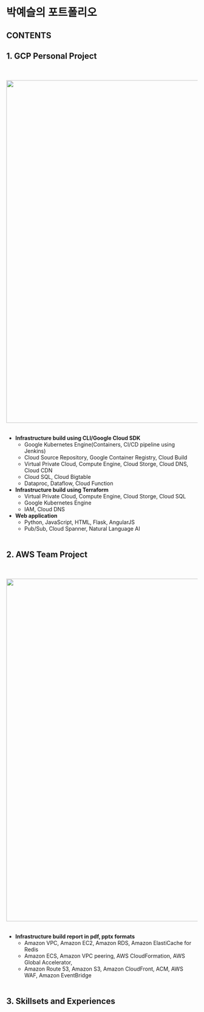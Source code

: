 # **박예슬의 포트폴리오**<br>
## CONTENTS<br>
## 1. GCP Personal Project
<br><br>
<img src="https://mega-gcp.s3.ap-northeast-2.amazonaws.com/gcp-diagram-final.png" width="900"><br><br>
  - **Infrastructure build using CLI/Google Cloud SDK**
    * Google Kubernetes Engine(Containers, CI/CD pipeline using Jenkins)
    * Cloud Source Repository, Google Container Registry, Cloud Build
    * Virtual Private Cloud, Compute Engine, Cloud Storge, Cloud DNS, Cloud CDN
    * Cloud SQL, Cloud Bigtable
    * Dataproc, Dataflow, Cloud Function<br>
  - **Infrastructure build using Terraform**
    * Virtual Private Cloud, Compute Engine, Cloud Storge, Cloud SQL
    * Google Kubernetes Engine
    * IAM, Cloud DNS<br>
  - **Web application**
    * Python, JavaScript, HTML, Flask, AngularJS
    * Pub/Sub, Cloud Spanner, Natural Language AI<br><br>
    
## 2. AWS Team Project
<br><br>
<img src="https://mega-gcp.s3.ap-northeast-2.amazonaws.com/aws_diagram.png" width="900"><br><br>
  - **Infrastructure build report in pdf, pptx formats**
    * Amazon VPC, Amazon EC2, Amazon RDS, Amazon ElastiCache for Redis
    * Amazon ECS, Amazon VPC peering, AWS CloudFormation, AWS Global Accelerator,
    * Amazon Route 53, Amazon S3, Amazon CloudFront, ACM, AWS WAF, Amazon EventBridge
<br><br>
## 3. Skillsets and Experiences
<br><br>
